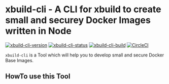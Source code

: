 # xbuild-cli - A CLI for xbuild to create small and securey Docker Images written in Node

[![xbuild-cli-version](https://img.shields.io/badge/Version-0.1.6-brightgreen.svg?style=flat)](https://www.npmjs.com/package/xbuild-cli/v/0.1.6)
[![xbuild-cli-status](https://img.shields.io/badge/Status-development%201-brightgreen.svg?style=flat)](https://github.com/x-company/xbuild-cli#status)
[![xbuild-cli-build](https://img.shields.io/badge/Builds-3-brightgreen.svg?style=flat)](https://github.com/x-company/xbuild-cli#status)
[![CircleCI](https://circleci.com/gh/x-company/xbuild.svg?style=svg)](https://circleci.com/gh/x-company/xbuild)

`xbuild-cli` is a Tool which will help you to develop small and secure Docker Base Images.

## HowTo use this Tool
